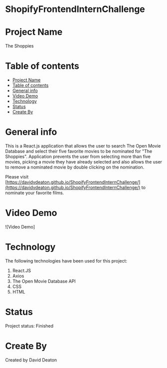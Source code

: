 # ShopifyFrontendInternChallenge

# Project Name
  The Shoppies

# Table of contents
- [Project Name](#project-name)
- [Table of contents](#table-of-contents)
- [General info](#general-info)
- [Video Demo](#video-demo)
- [Technology](#technology)
- [Status](#status)
- [Create By](#create-by)

# General info

This is a React.js application that allows the user to search The Open Movie Database and select their five favorite movies to be nominated for "The Shoppies". Application prevents the user from selecting more than five movies, picking a movie they have already selected and also allows the user to remove a nominated movie by double clicking on the nomination.

Please visit [https://davidvdeaton.github.io/ShopifyFrontendInternChallenge/](https://davidvdeaton.github.io/ShopifyFrontendInternChallenge/) to nominate your favorite films.

# Video Demo
![Video Demo]

# Technology
The following technologies have been used for this project:

  1. React.JS
  2. Axios
  3. The Open Movie Database API
  4. CSS
  5. HTML

# Status
Project status: Finished

# Create By
Created by David Deaton
